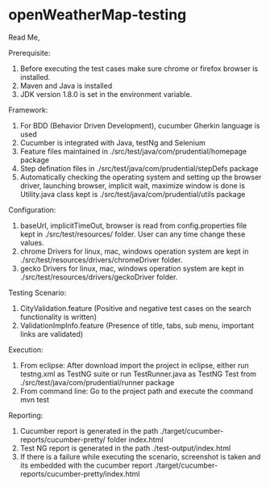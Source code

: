 # openWeatherMap-testing

Read Me,

Prerequisite:
1. Before executing the test cases make sure chrome or firefox browser is installed.
2. Maven and Java is installed
3. JDK version 1.8.0 is set in the environment variable.

Framework:
1. For BDD (Behavior Driven Development), cucumber Gherkin language is used
2. Cucumber is integrated with Java, testNg and Selenium
3. Feature files maintained in ./src/test/java/com/prudential/homepage package
4. Step defination files in ./src/test/java/com/prudential/stepDefs package
5. Automatically checking the operating system and setting up the browser driver, launching browser, implicit wait, maximize window is done is Utility.java class kept is ./src/test/java/com/prudential/utils package

Configuration:
1. baseUrl, implicitTimeOut, browser is read from config.properties file kept in ./src/test/resources/ folder. User can any time change these values.
2. chrome Drivers for linux, mac, windows operation system are kept in ./src/test/resources/drivers/chromeDriver folder.
3. gecko Drivers for linux, mac, windows operation system are kept in ./src/test/resources/drivers/geckoDriver folder.

Testing Scenario:
1. CityValidation.feature (Positive and negative test cases on the search functionality is written)
2. ValidationImpInfo.feature (Presence of title, tabs, sub menu, important links are validated)

Execution:
1. From eclipse: After download import the project in eclipse, either run testng.xml as TestNG suite or run TestRunner.java as TestNG Test from ./src/test/java/com/prudential/runner package
2. From command line: Go to the project path and execute the command mvn test

Reporting:
1. Cucumber report is generated in the path ./target/cucumber-reports/cucumber-pretty/ folder index.html
2. Test NG report is generated in the path ./test-output/index.html
3. If there is a failure while executing the scenario, screenshot is taken and its embedded with the cucumber report ./target/cucumber-reports/cucumber-pretty/index.html